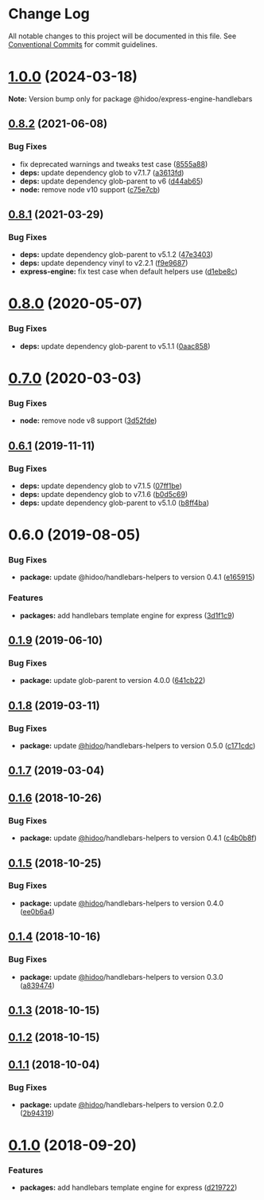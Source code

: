 # Change Log

All notable changes to this project will be documented in this file.
See [Conventional Commits](https://conventionalcommits.org) for commit guidelines.

# [1.0.0](https://github.com/hidoo/handlebars-lib/compare/v0.8.2...v1.0.0) (2024-03-18)

**Note:** Version bump only for package @hidoo/express-engine-handlebars

## [0.8.2](https://github.com/hidoo/handlebars-lib/compare/v0.8.1...v0.8.2) (2021-06-08)

### Bug Fixes

* fix deprecated warnings and tweaks test case ([8555a88](https://github.com/hidoo/handlebars-lib/commit/8555a889ab377f95afd60fca093459cfe367b8b2))
* **deps:** update dependency glob to v7.1.7 ([a3613fd](https://github.com/hidoo/handlebars-lib/commit/a3613fd9b14d308043fed3cdb3205db7083fcaba))
* **deps:** update dependency glob-parent to v6 ([d44ab65](https://github.com/hidoo/handlebars-lib/commit/d44ab65793e21bab236f5035ab21860f4b7f9e43))
* **node:** remove node v10 support ([c75e7cb](https://github.com/hidoo/handlebars-lib/commit/c75e7cb56f5eaba844f51f2680835c99b23ead8c))

## [0.8.1](https://github.com/hidoo/handlebars-lib/compare/v0.8.0...v0.8.1) (2021-03-29)

### Bug Fixes

* **deps:** update dependency glob-parent to v5.1.2 ([47e3403](https://github.com/hidoo/handlebars-lib/commit/47e3403d01f70b52ccaea04b96a51818df6d69a4))
* **deps:** update dependency vinyl to v2.2.1 ([f9e9687](https://github.com/hidoo/handlebars-lib/commit/f9e9687435bcb4b9b5c868f130fcdf8852082295))
* **express-engine:** fix test case when default helpers use ([d1ebe8c](https://github.com/hidoo/handlebars-lib/commit/d1ebe8c3b1a1bb07dabcab471ff0e9dcd2606a8b))

# [0.8.0](https://github.com/hidoo/handlebars-lib/compare/v0.7.0...v0.8.0) (2020-05-07)

### Bug Fixes

* **deps:** update dependency glob-parent to v5.1.1 ([0aac858](https://github.com/hidoo/handlebars-lib/commit/0aac858558bbee72acee5c3c1041baf70bb10896))

# [0.7.0](https://github.com/hidoo/handlebars-lib/compare/v0.6.1...v0.7.0) (2020-03-03)

### Bug Fixes

* **node:** remove node v8 support ([3d52fde](https://github.com/hidoo/handlebars-lib/commit/3d52fde59fad4484146fe923597bd2106c89f4cd))

## [0.6.1](https://github.com/hidoo/handlebars-lib/compare/v0.6.0...v0.6.1) (2019-11-11)

### Bug Fixes

* **deps:** update dependency glob to v7.1.5 ([07ff1be](https://github.com/hidoo/handlebars-lib/commit/07ff1be))
* **deps:** update dependency glob to v7.1.6 ([b0d5c69](https://github.com/hidoo/handlebars-lib/commit/b0d5c69))
* **deps:** update dependency glob-parent to v5.1.0 ([b8ff4ba](https://github.com/hidoo/handlebars-lib/commit/b8ff4ba))

# 0.6.0 (2019-08-05)

### Bug Fixes

* **package:** update @hidoo/handlebars-helpers to version 0.4.1 ([e165915](https://github.com/hidoo/handlebars-lib/commit/e165915))

### Features

* **packages:** add handlebars template engine for express ([3d1f1c9](https://github.com/hidoo/handlebars-lib/commit/3d1f1c9))

<a name="0.1.9"></a>
## [0.1.9](https://github.com/hidoo/express-engine-handlebars/compare/v0.1.8...v0.1.9) (2019-06-10)

### Bug Fixes

* **package:** update glob-parent to version 4.0.0 ([641cb22](https://github.com/hidoo/express-engine-handlebars/commit/641cb22))

<a name="0.1.8"></a>
## [0.1.8](https://github.com/hidoo/express-engine-handlebars/compare/v0.1.7...v0.1.8) (2019-03-11)

### Bug Fixes

* **package:** update [@hidoo](https://github.com/hidoo)/handlebars-helpers to version 0.5.0 ([c171cdc](https://github.com/hidoo/express-engine-handlebars/commit/c171cdc))

<a name="0.1.7"></a>
## [0.1.7](https://github.com/hidoo/express-engine-handlebars/compare/v0.1.6...v0.1.7) (2019-03-04)

<a name="0.1.6"></a>
## [0.1.6](https://github.com/hidoo/express-engine-handlebars/compare/v0.1.5...v0.1.6) (2018-10-26)

### Bug Fixes

* **package:** update [@hidoo](https://github.com/hidoo)/handlebars-helpers to version 0.4.1 ([c4b0b8f](https://github.com/hidoo/express-engine-handlebars/commit/c4b0b8f))

<a name="0.1.5"></a>
## [0.1.5](https://github.com/hidoo/express-engine-handlebars/compare/v0.1.4...v0.1.5) (2018-10-25)

### Bug Fixes

* **package:** update [@hidoo](https://github.com/hidoo)/handlebars-helpers to version 0.4.0 ([ee0b6a4](https://github.com/hidoo/express-engine-handlebars/commit/ee0b6a4))

<a name="0.1.4"></a>
## [0.1.4](https://github.com/hidoo/express-engine-handlebars/compare/v0.1.3...v0.1.4) (2018-10-16)

### Bug Fixes

* **package:** update [@hidoo](https://github.com/hidoo)/handlebars-helpers to version 0.3.0 ([a839474](https://github.com/hidoo/express-engine-handlebars/commit/a839474))

<a name="0.1.3"></a>
## [0.1.3](https://github.com/hidoo/express-engine-handlebars/compare/v0.1.2...v0.1.3) (2018-10-15)

<a name="0.1.2"></a>
## [0.1.2](https://github.com/hidoo/express-engine-handlebars/compare/v0.1.1...v0.1.2) (2018-10-15)

<a name="0.1.1"></a>
## [0.1.1](https://github.com/hidoo/express-engine-handlebars/compare/v0.1.0...v0.1.1) (2018-10-04)

### Bug Fixes

* **package:** update [@hidoo](https://github.com/hidoo)/handlebars-helpers to version 0.2.0 ([2b94319](https://github.com/hidoo/express-engine-handlebars/commit/2b94319))

<a name="0.1.0"></a>
# [0.1.0](https://github.com/hidoo/express-engine-handlebars/compare/d219722...v0.1.0) (2018-09-20)

### Features

* **packages:** add handlebars template engine for express ([d219722](https://github.com/hidoo/express-engine-handlebars/commit/d219722))
